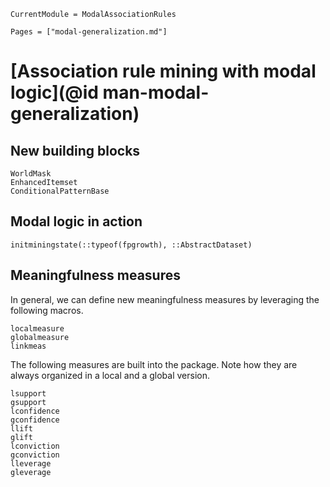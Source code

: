 ```@meta
CurrentModule = ModalAssociationRules
```

```@contents
Pages = ["modal-generalization.md"]
```

# [Association rule mining with modal logic](@id man-modal-generalization)

## New building blocks

```@docs
WorldMask
EnhancedItemset
ConditionalPatternBase
```

## Modal logic in action
```@docs
initminingstate(::typeof(fpgrowth), ::AbstractDataset)
```

## Meaningfulness measures 

In general, we can define new meaningfulness measures by leveraging the following macros.

```@docs
localmeasure
globalmeasure
linkmeas
```

The following measures are built into the package. Note how they are always organized in a local and a global version.

```@docs
lsupport
gsupport
lconfidence
gconfidence
llift
glift
lconviction
gconviction
lleverage
gleverage
```